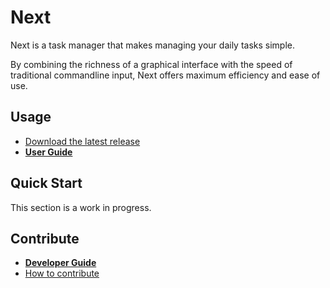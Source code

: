 # Next

Next is a task manager that makes managing your daily tasks simple.

By combining the richness of a graphical interface with the speed of traditional commandline input, Next offers maximum efficiency and ease of use.

## Usage

- [Download the latest release](https://github.com/cs2103aug2015-f11-2j/main/releases)
- [**User Guide**](docs/user_guide.md)

## Quick Start

This section is a work in progress.

## Contribute

- [**Developer Guide**](docs/developer_guide.md)
- [How to contribute](docs/contribution_guide.md)
